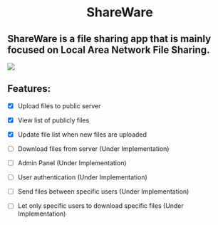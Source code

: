 # <h1 style="text-align: center">ShareWare</h1>

## ShareWare is a file sharing app that is mainly focused on Local Area Network File Sharing.

<img style="text-align: center" src="https://user-images.githubusercontent.com/75155192/234959868-d0112c8d-1893-4c22-bb73-cc08b1dac2f0.png">

## Features: 
-[x] Upload files to public server
-[x] View list of publicly files
-[x] Update file list when new files are uploaded
-[ ] Download files from server (Under Implementation)
-[ ] Admin Panel (Under Implementation) 
-[ ] User authentication (Under Implementation) 
-[ ] Send files between specific users (Under Implementation) 
-[ ] Let only specific users to download specific files (Under Implementation) 

